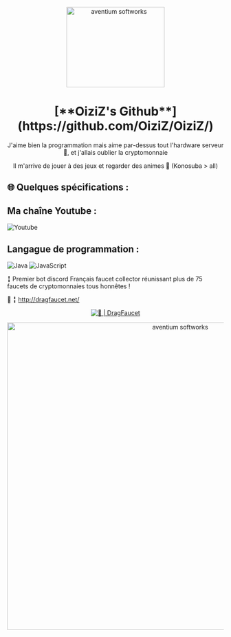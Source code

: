 <p align="center"><img src="https://zupimages.net/up/20/33/qo1u.png" width="228px" height="187px" alt="aventium softworks"></p>
<h1 align="center">[**OiziZ's Github**](https://github.com/OiziZ/OiziZ/)</h1>
<p align="center">J'aime bien la programmation mais aime par-dessus tout l'hardware serveur 🙂, et j'allais oublier la cryptomonnaie</p>
<p align="center">Il m'arrive de jouer à des jeux et regarder des animes 👾 (Konosuba > all)</p>


<h2>🌐 Quelques spécifications :</h2>

<h2>Ma chaîne Youtube :</h2>
<p>
<img alt="Youtube" src="https://img.shields.io/youtube/channel/subscribers/UCfH29lAasOhgSm611LmCUkw?style=for-the-badge&logo=youtube"/>
</p>

<h2>Langague de programmation :</h2>
<p>
<img alt="Java" src="https://img.shields.io/badge/java-%23ED8B00.svg?style=for-the-badge&logo=java&logoColor=white"/>
<img alt="JavaScript" src="https://img.shields.io/badge/javascript-%23323330.svg?style=for-the-badge&logo=javascript&logoColor=%23F7DF1E"/>
</p>

╏ Premier bot discord Français faucet collector réunissant plus de 75 faucets de cryptomonnaies tous honnêtes !

🔗 ╏ http://dragfaucet.net/

<p align="center"><a href="https://top.gg/bot/711143371510644767" >
  <img src="https://top.gg/api/widget/711143371510644767.svg" alt="🐲 | DragFaucet" />
</a>
</p>

<p align="center"><img src="https://zupimages.net/up/20/44/iff8.jpg" width="789px" height="715px" alt="aventium softworks"></p>
